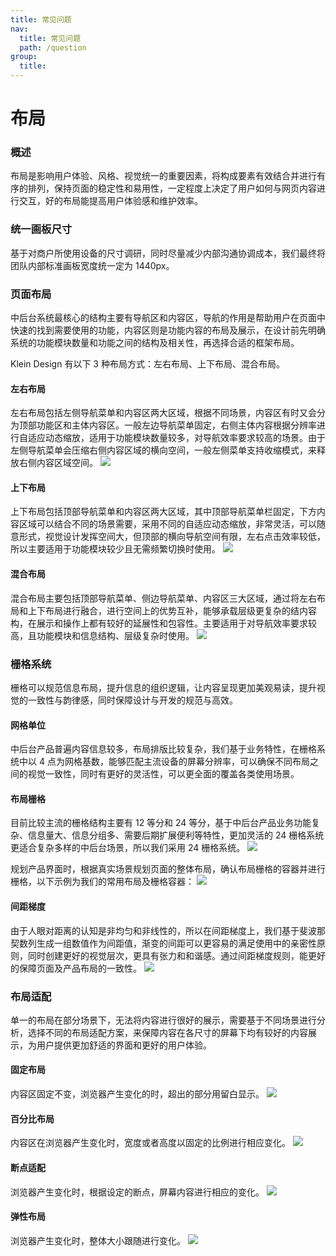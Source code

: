```yaml
---
title: 常见问题
nav:
  title: 常见问题
  path: /question
group:
  title:
---
```


# 布局

### 概述

布局是影响用户体验、风格、视觉统一的重要因素，将构成要素有效结合并进行有序的排列，保持页面的稳定性和易用性，一定程度上决定了用户如何与网页内容进行交互，好的布局能提高用户体验感和维护效率。

### 统一画板尺寸

基于对商户所使用设备的尺寸调研，同时尽量减少内部沟通协调成本，我们最终将团队内部标准画板宽度统一定为 1440px。

### 页面布局

中后台系统最核心的结构主要有导航区和内容区，导航的作用是帮助用户在页面中快速的找到需要使用的功能，内容区则是功能内容的布局及展示，在设计前先明确系统的功能模块数量和功能之间的结构及相关性，再选择合适的框架布局。

Klein Design 有以下 3 种布局方式：左右布局、上下布局、混合布局。

#### 左右布局

左右布局包括左侧导航菜单和内容区两大区域，根据不同场景，内容区有时又会分为顶部功能区和主体内容区。一般左边导航菜单固定，右侧主体内容根据分辨率进行自适应动态缩放，适用于功能模块数量较多，对导航效率要求较高的场景。由于左侧导航菜单会压缩右侧内容区域的横向空间，一般左侧菜单支持收缩模式，来释放右侧内容区域空间。
![](https://cdn2.weimob.com/saas/saas-fe-sirius-orion-node/production/274/Layout0001.png)

#### 上下布局

上下布局包括顶部导航菜单和内容区两大区域，其中顶部导航菜单栏固定，下方内容区域可以结合不同的场景需要，采用不同的自适应动态缩放，非常灵活，可以随意形式，视觉设计发挥空间大，但顶部的横向导航空间有限，左右点击效率较低，所以主要适用于功能模块较少且无需频繁切换时使用。
![](https://cdn2.weimob.com/saas/saas-fe-sirius-orion-node/production/274/Layout0002.png)

#### 混合布局

混合布局主要包括顶部导航菜单、侧边导航菜单、内容区三大区域，通过将左右布局和上下布局进行融合，进行空间上的优势互补，能够承载层级更复杂的结内容构，在展示和操作上都有较好的延展性和包容性。主要适用于对导航效率要求较高，且功能模块和信息结构、层级复杂时使用。
![](https://cdn2.weimob.com/saas/saas-fe-sirius-orion-node/production/274/Layout0003.png)

### 栅格系统

栅格可以规范信息布局，提升信息的组织逻辑，让内容呈现更加美观易读，提升视觉的一致性与韵律感，同时保障设计与开发的规范与高效。

#### 网格单位
中后台产品普遍内容信息较多，布局排版比较复杂，我们基于业务特性，在栅格系统中以 4 点为网格基数，能够匹配主流设备的屏幕分辨率，可以确保不同布局之间的视觉一致性，同时有更好的灵活性，可以更全面的覆盖各类使用场景。

#### 布局栅格

目前比较主流的栅格结构主要有 12 等分和 24 等分，基于中后台产品业务功能复杂、信息量大、信息分组多、需要后期扩展便利等特性，更加灵活的 24 栅格系统更适合复杂多样的中后台场景，所以我们采用 24 栅格系统。
![](https://cdn2.weimob.com/saas/saas-fe-sirius-orion-node/production/274/Layout0004.png)

规划产品界面时，根据真实场景规划页面的整体布局，确认布局栅格的容器并进行栅格，以下示例为我们的常用布局及栅格容器：
![](https://cdn2.weimob.com/saas/saas-fe-sirius-orion-node/production/274/Layout0005.png)

#### 间距梯度
由于人眼对距离的认知是非均匀和非线性的，所以在间距梯度上，我们基于斐波那契数列生成一组数值作为间距值，渐变的间距可以更容易的满足使用中的亲密性原则，同时创建更好的视觉层次，更具有张力和和谐感。通过间距梯度规则，能更好的保障页面及产品布局的一致性。
![](https://cdn2.weimob.com/saas/saas-fe-sirius-orion-node/production/274/Layout0006.png)

### 布局适配

单一的布局在部分场景下，无法将内容进行很好的展示，需要基于不同场景进行分析，选择不同的布局适配方案，来保障内容在各尺寸的屏幕下均有较好的内容展示，为用户提供更加舒适的界面和更好的用户体验。

#### 固定布局

内容区固定不变，浏览器产生变化的时，超出的部分用留白显示。
![](https://cdn2.weimob.com/saas/saas-fe-sirius-orion-node/production/274/Layout0007.png)

#### 百分比布局

内容区在浏览器产生变化时，宽度或者高度以固定的比例进行相应变化。
![](https://cdn2.weimob.com/saas/saas-fe-sirius-orion-node/production/274/Layout0008.png)

#### 断点适配

浏览器产生变化时，根据设定的断点，屏幕内容进行相应的变化。
![](https://cdn2.weimob.com/saas/saas-fe-sirius-orion-node/production/274/Layout0009.png)

#### 弹性布局

浏览器产生变化时，整体大小跟随进行变化。
![](https://cdn2.weimob.com/saas/saas-fe-sirius-orion-node/production/274/Layout00010.png)

